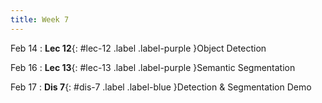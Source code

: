 ```yaml
---
title: Week 7
---
```


Feb 14
: **Lec 12**{: #lec-12 .label .label-purple }Object Detection
  <!-- : [3.1](#), [2.2](#), [2.3](#) -->

Feb 16
: **Lec 13**{: #lec-13 .label .label-purple }Semantic Segmentation
  <!-- : [Solution](#) -->

Feb 17
: **Dis 7**{: #dis-7 .label .label-blue }Detection & Segmentation Demo
